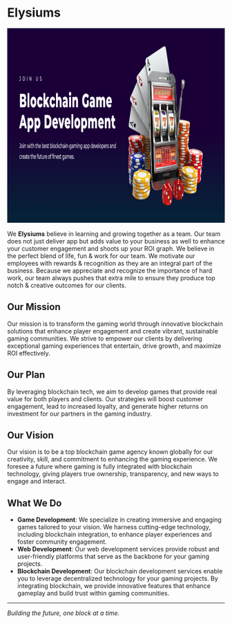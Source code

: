 # Elysiums

<img src="./hero.png" alt="logo" height="450" width="100%">

We **Elysiums** believe in learning and growing together as a team. Our team does not just deliver app but adds value to your business as well to enhance your customer engagement and shoots up your ROI graph. We believe in the perfect blend of life, fun & work for our team. We motivate our employees with rewards & recognition as they are an integral part of the business. Because we appreciate and recognize the importance of hard work, our team always pushes that extra mile to ensure they produce top notch & creative outcomes for our clients.

## Our Mission
Our mission is to transform the gaming world through innovative blockchain solutions that enhance player engagement and create vibrant, sustainable gaming communities. We strive to empower our clients by delivering exceptional gaming experiences that entertain, drive growth, and maximize ROI effectively.

## Our Plan
By leveraging blockchain tech, we aim to develop games that provide real value for both players and clients. Our strategies will boost customer engagement, lead to increased loyalty, and generate higher returns on investment for our partners in the gaming industry.

## Our Vision
Our vision is to be a top blockchain game agency known globally for our creativity, skill, and commitment to enhancing the gaming experience. We foresee a future where gaming is fully integrated with blockchain technology, giving players true ownership, transparency, and new ways to engage and interact.

## What We Do

- **Game Development**: We specialize in creating immersive and engaging games tailored to your vision. We harness cutting-edge technology, including blockchain integration, to enhance player experiences and foster community engagement.
- **Web Development**: Our web development services provide robust and user-friendly platforms that serve as the backbone for your gaming projects.
- **Blockchain Development**: Our blockchain development services enable you to leverage decentralized technology for your gaming projects. By integrating blockchain, we provide innovative features that enhance gameplay and build trust within gaming communities.

---
*Building the future, one block at a time.*

